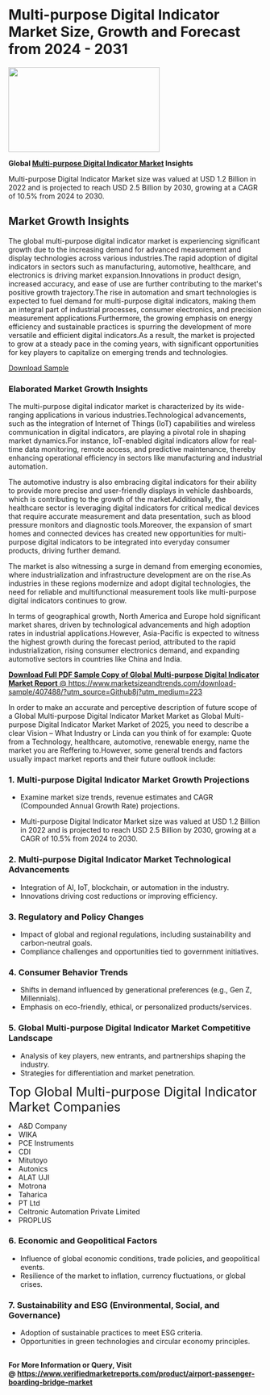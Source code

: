 <H1>Multi-purpose Digital Indicator Market Size, Growth and Forecast from 2024 - 2031</H1><img class="aligncenter size-medium wp-image-584254" src="https://thirdeyenews.in/wp-content/uploads/2024/09/Global-Market-Research-300x168.jpeg" alt="" width="300" height="168" /><p><strong>Global&nbsp;<a href="https://www.marketsizeandtrends.com/download-sample/407488/?utm_source=Github8j?utm_medium=223">Multi-purpose Digital Indicator Market</a> Insights</strong></p><p>Multi-purpose Digital Indicator Market size was valued at USD 1.2 Billion in 2022 and is projected to reach USD 2.5 Billion by 2030, growing at a CAGR of 10.5% from 2024 to 2030.</p><p><h2>Market Growth Insights</h2> <p>The global multi-purpose digital indicator market is experiencing significant growth due to the increasing demand for advanced measurement and display technologies across various industries.The rapid adoption of digital indicators in sectors such as manufacturing, automotive, healthcare, and electronics is driving market expansion.Innovations in product design, increased accuracy, and ease of use are further contributing to the market's positive growth trajectory.The rise in automation and smart technologies is expected to fuel demand for multi-purpose digital indicators, making them an integral part of industrial processes, consumer electronics, and precision measurement applications.Furthermore, the growing emphasis on energy efficiency and sustainable practices is spurring the development of more versatile and efficient digital indicators.As a result, the market is projected to grow at a steady pace in the coming years, with significant opportunities for key players to capitalize on emerging trends and technologies.</p> <p><a href="#">Download Sample</a></p> <h3>Elaborated Market Growth Insights</h3> <p>The multi-purpose digital indicator market is characterized by its wide-ranging applications in various industries.Technological advancements, such as the integration of Internet of Things (IoT) capabilities and wireless communication in digital indicators, are playing a pivotal role in shaping market dynamics.For instance, IoT-enabled digital indicators allow for real-time data monitoring, remote access, and predictive maintenance, thereby enhancing operational efficiency in sectors like manufacturing and industrial automation.</p> <p>The automotive industry is also embracing digital indicators for their ability to provide more precise and user-friendly displays in vehicle dashboards, which is contributing to the growth of the market.Additionally, the healthcare sector is leveraging digital indicators for critical medical devices that require accurate measurement and data presentation, such as blood pressure monitors and diagnostic tools.Moreover, the expansion of smart homes and connected devices has created new opportunities for multi-purpose digital indicators to be integrated into everyday consumer products, driving further demand.</p> <p>The market is also witnessing a surge in demand from emerging economies, where industrialization and infrastructure development are on the rise.As industries in these regions modernize and adopt digital technologies, the need for reliable and multifunctional measurement tools like multi-purpose digital indicators continues to grow.</p> <p>In terms of geographical growth, North America and Europe hold significant market shares, driven by technological advancements and high adoption rates in industrial applications.However, Asia-Pacific is expected to witness the highest growth during the forecast period, attributed to the rapid industrialization, rising consumer electronics demand, and expanding automotive sectors in countries like China and India.</p> <p><a href="#"></p><p><span class=""><strong>Download Full PDF Sample Copy of Global Multi-purpose Digital Indicator Market Report</strong> @ <a href="https://www.marketsizeandtrends.com/download-sample/407488/?utm_source=Github8j?utm_medium=223" target="_blank">https://www.marketsizeandtrends.com/download-sample/407488/?utm_source=Github8j?utm_medium=223</a></span></p><p>In order to make an accurate and perceptive description of future scope of a Global&nbsp;Multi-purpose Digital Indicator Market Market as Global&nbsp;Multi-purpose Digital Indicator Market Market of 2025, you need to describe a clear Vision &ndash; What Industry or Linda can you think of for example: Quote from a Technology, healthcare, automotive, renewable energy, name the market you are Reffering to.However, some general trends and factors usually impact market reports and their future outlook include:</p><h3>1.&nbsp;<strong>Multi-purpose Digital Indicator Market Growth Projections</strong></h3><ul><li>Examine market size trends, revenue estimates and CAGR (Compounded Annual Growth Rate) projections.</li><li><p>Multi-purpose Digital Indicator Market size was valued at USD 1.2 Billion in 2022 and is projected to reach USD 2.5 Billion by 2030, growing at a CAGR of 10.5% from 2024 to 2030.</p></li></ul><h3>2.&nbsp;<strong>Multi-purpose Digital Indicator Market Technological Advancements</strong></h3><ul><li>Integration of AI, IoT, blockchain, or automation in the industry.</li><li>Innovations driving cost reductions or improving efficiency.</li></ul><h3>3.&nbsp;<strong>Regulatory and Policy Changes</strong></h3><ul><li>Impact of global and regional regulations, including sustainability and carbon-neutral goals.</li><li>Compliance challenges and opportunities tied to government initiatives.</li></ul><h3>4.&nbsp;<strong>Consumer Behavior Trends</strong></h3><ul><li>Shifts in demand influenced by generational preferences (e.g., Gen Z, Millennials).</li><li>Emphasis on eco-friendly, ethical, or personalized products/services.</li></ul><h3>5.&nbsp;<strong>Global Multi-purpose Digital Indicator Market Competitive Landscape</strong></h3><ul><li>Analysis of key players, new entrants, and partnerships shaping the industry.</li><li>Strategies for differentiation and market penetration.</li></ul><p data-pm-slice="1 1 []"><span style="color: inherit; font-family: inherit; font-size: 25px;">Top Global Multi-purpose Digital Indicator Market Companies</span></p><div class="" data-test-id=""><p><li>A&D Company</li><li> WIKA</li><li> PCE Instruments</li><li> CDI</li><li> Mitutoyo</li><li> Autonics</li><li> ALAT UJI</li><li> Motrona</li><li> Taharica</li><li> PT Ltd</li><li> Celtronic Automation Private Limited</li><li> PROPLUS</li></p></div><h3>6.&nbsp;<strong>Economic and Geopolitical Factors</strong></h3><ul><li>Influence of global economic conditions, trade policies, and geopolitical events.</li><li>Resilience of the market to inflation, currency fluctuations, or global crises.</li></ul><h3>7.&nbsp;<strong>Sustainability and ESG (Environmental, Social, and Governance)</strong></h3><ul><li>Adoption of sustainable practices to meet ESG criteria.</li><li>Opportunities in green technologies and circular economy principles.</li></ul><h2><strong style="font-size: 14px;">For More Information or Query, Visit @&nbsp;</strong><a style="background-color: #ffffff; font-size: 14px;" href="https://www.marketsizeandtrends.com/report/multi-purpose-digital-indicator-market/" target="_blank">https://www.verifiedmarketreports.com/product/airport-passenger-boarding-bridge-market</a></h2>